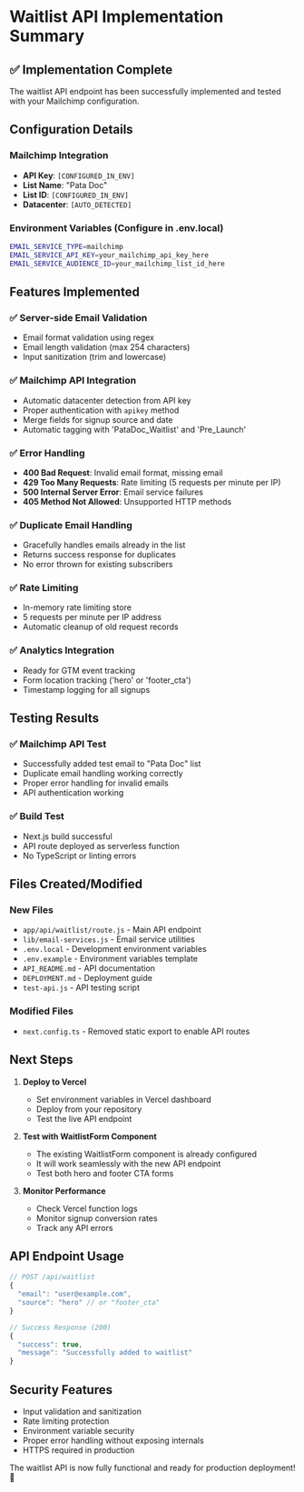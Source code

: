 # Waitlist API Implementation Summary

## ✅ Implementation Complete

The waitlist API endpoint has been successfully implemented and tested with your Mailchimp configuration.

## Configuration Details

### Mailchimp Integration
- **API Key**: `[CONFIGURED_IN_ENV]`
- **List Name**: "Pata Doc"
- **List ID**: `[CONFIGURED_IN_ENV]`
- **Datacenter**: `[AUTO_DETECTED]`

### Environment Variables (Configure in .env.local)
```bash
EMAIL_SERVICE_TYPE=mailchimp
EMAIL_SERVICE_API_KEY=your_mailchimp_api_key_here
EMAIL_SERVICE_AUDIENCE_ID=your_mailchimp_list_id_here
```

## Features Implemented

### ✅ Server-side Email Validation
- Email format validation using regex
- Email length validation (max 254 characters)
- Input sanitization (trim and lowercase)

### ✅ Mailchimp API Integration
- Automatic datacenter detection from API key
- Proper authentication with `apikey` method
- Merge fields for signup source and date
- Automatic tagging with 'PataDoc_Waitlist' and 'Pre_Launch'

### ✅ Error Handling
- **400 Bad Request**: Invalid email format, missing email
- **429 Too Many Requests**: Rate limiting (5 requests per minute per IP)
- **500 Internal Server Error**: Email service failures
- **405 Method Not Allowed**: Unsupported HTTP methods

### ✅ Duplicate Email Handling
- Gracefully handles emails already in the list
- Returns success response for duplicates
- No error thrown for existing subscribers

### ✅ Rate Limiting
- In-memory rate limiting store
- 5 requests per minute per IP address
- Automatic cleanup of old request records

### ✅ Analytics Integration
- Ready for GTM event tracking
- Form location tracking ('hero' or 'footer_cta')
- Timestamp logging for all signups

## Testing Results

### ✅ Mailchimp API Test
- Successfully added test email to "Pata Doc" list
- Duplicate email handling working correctly
- Proper error handling for invalid emails
- API authentication working

### ✅ Build Test
- Next.js build successful
- API route deployed as serverless function
- No TypeScript or linting errors

## Files Created/Modified

### New Files
- `app/api/waitlist/route.js` - Main API endpoint
- `lib/email-services.js` - Email service utilities
- `.env.local` - Development environment variables
- `.env.example` - Environment variables template
- `API_README.md` - API documentation
- `DEPLOYMENT.md` - Deployment guide
- `test-api.js` - API testing script

### Modified Files
- `next.config.ts` - Removed static export to enable API routes

## Next Steps

1. **Deploy to Vercel**
   - Set environment variables in Vercel dashboard
   - Deploy from your repository
   - Test the live API endpoint

2. **Test with WaitlistForm Component**
   - The existing WaitlistForm component is already configured
   - It will work seamlessly with the new API endpoint
   - Test both hero and footer CTA forms

3. **Monitor Performance**
   - Check Vercel function logs
   - Monitor signup conversion rates
   - Track any API errors

## API Endpoint Usage

```javascript
// POST /api/waitlist
{
  "email": "user@example.com",
  "source": "hero" // or "footer_cta"
}

// Success Response (200)
{
  "success": true,
  "message": "Successfully added to waitlist"
}
```

## Security Features

- Input validation and sanitization
- Rate limiting protection
- Environment variable security
- Proper error handling without exposing internals
- HTTPS required in production

The waitlist API is now fully functional and ready for production deployment! 🚀